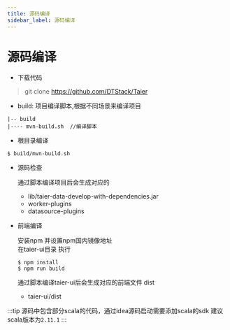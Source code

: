 ```yaml
---
title: 源码编译
sidebar_label: 源码编译
---
```


# 源码编译

- 下载代码
> git clone https://github.com/DTStack/Taier

- build: 项目编译脚本,根据不同场景来编译项目

```shell
|-- build
|---- mvn-build.sh  //编译脚本
```


- 根目录编译

```shell
$ build/mvn-build.sh
```

- 源码检查  

  通过脚本编译项目后会生成对应的  
  - lib/taier-data-develop-with-dependencies.jar   
  - worker-plugins  
  - datasource-plugins 
  


- 前端编译  
  
   安装npm 并设置npm国内镜像地址  
   在taier-ui目录 执行
   ```shell
   $ npm install  
   $ npm run build  
   ```
   
   通过脚本编译taier-ui后会生成对应的前端文件 dist
   - taier-ui/dist

:::tip
源码中包含部分scala的代码，通过idea源码启动需要添加scala的sdk 建议scala版本为`2.11.1`
:::